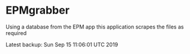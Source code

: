 # EPMgrabber
Using a database from the EPM app this application scrapes the files as required


Latest backup: Sun Sep 15 11:06:01 UTC 2019
